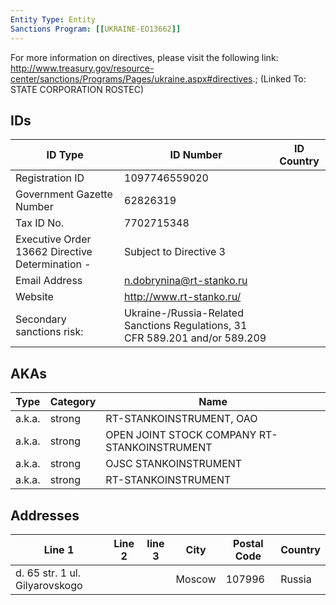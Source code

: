 ```yaml
---
Entity Type: Entity
Sanctions Program: [[UKRAINE-EO13662]]
---
```

For more information on directives, please visit the following link: http://www.treasury.gov/resource-center/sanctions/Programs/Pages/ukraine.aspx#directives.; (Linked To: STATE CORPORATION ROSTEC)

## IDs
| ID Type | ID Number | ID Country |
|---------|-----------|------------|
| Registration ID | 1097746559020 |  |
| Government Gazette Number | 62826319 |  |
| Tax ID No. | 7702715348 |  |
| Executive Order 13662 Directive Determination - | Subject to Directive 3 |  |
| Email Address | n.dobrynina@rt-stanko.ru |  |
| Website | http://www.rt-stanko.ru/ |  |
| Secondary sanctions risk: | Ukraine-/Russia-Related Sanctions Regulations, 31 CFR 589.201 and/or 589.209 |  |


## AKAs
| Type | Category | Name      | 
|------|----------|-----------|
| a.k.a. | strong | RT-STANKOINSTRUMENT, OAO |
| a.k.a. | strong | OPEN JOINT STOCK COMPANY RT-STANKOINSTRUMENT |
| a.k.a. | strong | OJSC STANKOINSTRUMENT |
| a.k.a. | strong | RT-STANKOINSTRUMENT |


## Addresses
| Line 1 | Line 2 | line 3 | City | Postal Code| Country | 
|--------|--------|--------|------|------------|---------|
| d. 65 str. 1 ul. Gilyarovskogo |  |  | Moscow | 107996 | Russia |

